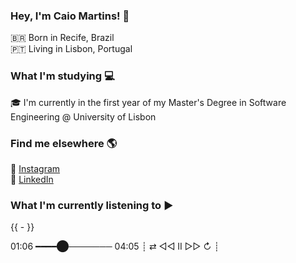 ### Hey, I'm Caio Martins! 👋

🇧🇷 Born in Recife, Brazil <br>
🇵🇹 Living in Lisbon, Portugal

### What I'm studying 💻

🎓 I'm currently in the first year of my Master's Degree in Software Engineering @ University of Lisbon

### Find me elsewhere 🌎

📸 [Instagram](https://www.instagram.com/_caiodinizz) <br>
💼 [LinkedIn](https://www.linkedin.com/in/caiocdmartins/) <br>


### What I'm currently listening to ▶️

{{ - }}

01:06 ━━━━⬤─────── 04:05
   ┊ ⇄ ◁◁ II ▷▷ ↻ ┊
